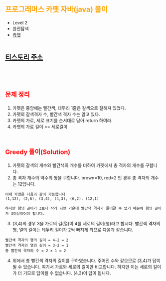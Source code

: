 # <span style="color:orange; font-size:17pt; font-weight:bold">프로그래머스 카펫 자바(java) 풀이</span>
- Level 2
- 완전탐색
- [카펫](https://programmers.co.kr/learn/courses/30/lessons/42842)
<br><br>

## [티스토리 주소](https://hoho325.tistory.com/)
<br><br>

# <span style="color: red; font-size:15pt">문제 정리</span>
1. 카펫은 중앙에는 빨간색, 테두리 1줄은 갈색으로 칠해져 있었다.
2. 카펫의 갈색격자 수, 빨간색 격자 수는 알고 있다.
3. 카펫의 가로, 세로 크기를 순서대로 담아 return 하여라.
4. 카펫의 가로 길이 >= 세로길이
<br><br>

# <span style="color: red; font-size:15pt">Greedy 풀이(Solution)</span>
1. 카펫의 갈색의 개수와 빨간색의 개수를 더하여 카펫에서 총 격자의 개수를 구합니다.
2. 총 격자 개수의 약수의 쌍을 구합니다. brown=10, red=2 인 경우 총 격자의 개수는 12입니다.
```
이때 카펫은 다음과 같이 가능합니다
(1,12), (2,6), (3,4), (4,3), (6,2), (12,1)

하지만 행의 길이가 3보다 작게 되면 가운데 빨간색 격자가 들어갈 수 없기 때문에 행의 길이가 3이상이어야 합니다.
```
3. (3,4)의 경우 3을 가로의 길(열)이 4를 세로의 길이(행)라고 합시다. 빨간색 격자의 행, 열의 길이는 테두리 길이가 2씩 빠지게 되므로 다음과 같습니다.
```
빨간색 격자의 행의 길이 = 4-2 = 2
빨간색 격자의 열의 길이 = 3-2 = 1
총 빨간색 격자의 수 = 2 x 1 = 2
```
4. 위에서 총 빨간색 격자의 길이를 구하였습니다. 주어진 수와 같으므로 (3,4)가 답이 될 수 있습니다. 여기서 가로와 세로의 길이만 비교합니다. 하지만 이는 세로의 길이가 더 기므로 답이될 수 없습니다. (4,3)이 답이 됩니다.